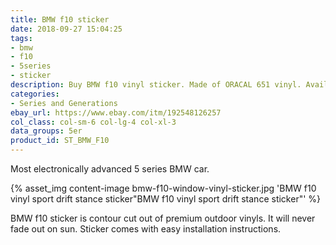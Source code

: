 ```yaml
---
title: BMW f10 sticker
date: 2018-09-27 15:04:25
tags:
- bmw
- f10
- 5series
- sticker
description: Buy BMW f10 vinyl sticker. Made of ORACAL 651 vinyl. Available in different colors.
categories:
- Series and Generations
ebay_url: https://www.ebay.com/itm/192548126257
col_class: col-sm-6 col-lg-4 col-xl-3
data_groups: 5er
product_id: ST_BMW_F10
---
```


Most electronically advanced 5 series BMW car.

<!-- more -->
{% asset_img content-image bmw-f10-window-vinyl-sticker.jpg 'BMW f10 vinyl sport drift stance sticker"BMW f10 vinyl sport drift stance sticker"' %}

BMW f10 sticker is contour cut out of premium outdoor vinyls. It will never fade out on sun. Sticker comes with easy installation instructions. 

